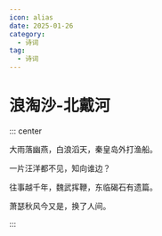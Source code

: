 ```yaml
---
icon: alias
date: 2025-01-26
category:
  - 诗词
tag:
  - 诗词
---
```


# 浪淘沙-北戴河

<!-- more -->




::: center 

大雨落幽燕，白浪滔天，秦皇岛外打渔船。

一片汪洋都不见，知向谁边？

往事越千年，魏武挥鞭，东临碣石有遗篇。

萧瑟秋风今又是，换了人间。

:::


